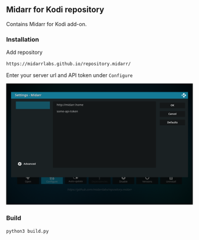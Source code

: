 ## Midarr for Kodi repository

Contains Midarr for Kodi add-on.

### Installation

Add repository

```bash
https://midarrlabs.github.io/repository.midarr/
```

Enter your server url and API token under `Configure`

![Preview](docs/step-6-settings.png)

### Build

```bash
python3 build.py
```